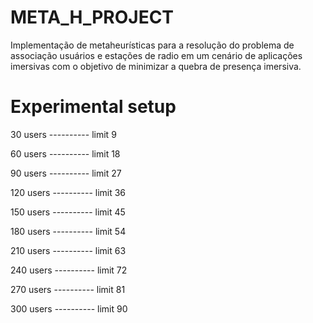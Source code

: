 # META_H_PROJECT
Implementação de metaheurísticas para a resolução do  problema de associação usuários e estações de radio em um cenário de aplicações imersivas com o objetivo de minimizar a quebra de presença imersiva.



# Experimental setup
30  users ---------- limit 9

60  users ---------- limit 18

90  users ---------- limit 27

120  users ---------- limit 36

150  users ---------- limit 45

180  users ---------- limit 54

210  users ---------- limit 63

240  users ---------- limit 72

270 users ---------- limit 81

300 users ---------- limit 90